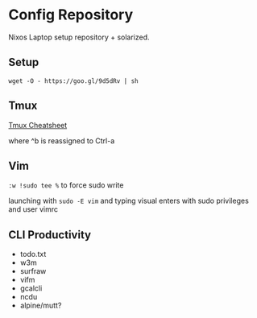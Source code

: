 # Config Repository

Nixos Laptop setup repository + solarized.


Setup
-----
`wget -O - https://goo.gl/9d5dRv | sh`


Tmux
----
[Tmux Cheatsheet](https://gist.github.com/afair/3489752#file-tmux-cheat)

where ^b is reassigned to Ctrl-a

Vim
---
`:w !sudo tee %`  to force sudo write

launching with `sudo -E vim` and typing visual enters with sudo privileges and user vimrc

CLI Productivity
----------------
- todo.txt
- w3m
- surfraw
- vifm
- gcalcli
- ncdu
- alpine/mutt?
